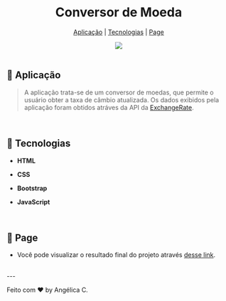 <h1 align="center">Conversor de Moeda</h1>

<p align="center">
  <a href="#-aplicação">Aplicação</a>  | 
  <a href="#-tecnologias">Tecnologias</a>   |   
  <a href="#-page">Page</a>   
  </p>

<div align="center">
  <a href="#" target="_blank">
    <img src="weather-app.gif"> 
  </a>   
</div>

</div><br>



## 💱 Aplicação

> A aplicação trata-se de um conversor de moedas, que permite o usuário obter a taxa de câmbio atualizada. Os dados exibidos pela aplicação foram obtidos atráves da API da [ExchangeRate](https://www.exchangerate-api.com/). 
<br>

## 🚀 Tecnologias

- **HTML**

- **CSS**

- **Bootstrap**

- **JavaScript**
  
  <br>

## 🔖 Page

- Você pode visualizar o resultado final do projeto através [desse link](https://angelicacamp.github.io/weather-app/).

<br>
---

Feito com ♥ by Angélica C.
